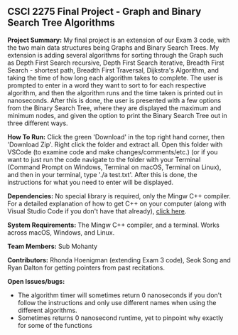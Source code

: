 ## CSCI 2275 Final Project - Graph and Binary Search Tree Algorithms
**Project Summary:** My final project is an extension of our Exam 3 code, with the two main data structures being Graphs and Binary Search Trees. My extension is adding several algorithms for sorting through the Graph such as Depth First Search recursive, Depth First Search iterative, Breadth First Search - shortest path, Breadth First Traversal, Dijkstra's Algorithm, and taking the time of how long each algorithm takes to complete. The user is prompted to enter in a word they want to sort to for each respective algorithm, and then the algorithm runs and the time taken is printed out in nanoseconds. After this is done, the user is presented with a few options from the Binary Search Tree, where they are displayed the maximum and minimum nodes, and given the option to print the Binary Search Tree out in three different ways.

 **How To Run:** Click the green 'Download' in the top right hand corner, then 'Download Zip'. Right click the folder and extract all. Open this folder with VSCode (to examine code and make changes/comments/etc.) (or if you want to just run the code navigate to the folder with your Terminal (Command Prompt on Windows, Terminal on macOS, Terminal on Linux), and then in your terminal, type './a test.txt'. After this is done, the instructions for what you need to enter will be displayed.
 
 **Dependencies:** No special library is required, only the Mingw C++ compiler. For a detailed explanation of how to get C++ on your computer (along with Visual Studio Code if you don't have that already), [click here](https://drive.google.com/file/d/1_B8KkqOVej9JzUu-QxxDnfZQ5iPWH1uK/view?usp=sharing).

**System Requirements:** The Mingw C++ compiler, and a terminal. Works across macOS, Windows, and Linux.

**Team Members:** Sub Mohanty

**Contributors:** Rhonda Hoenigman (extending Exam 3 code), Seok Song and Ryan Dalton for getting pointers from past recitations.

**Open Issues/bugs:** 
 - The algorithm timer will sometimes return 0 nanoseconds if you don't follow the instructions and only use different names when using the different algorithms. 
 - Sometimes returns 0 nanosecond runtime, yet to pinpoint why exactly for some of the functions


